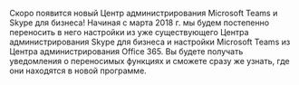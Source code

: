 Скоро появится новый Центр администрирования Microsoft Teams и Skype для бизнеса!  Начиная с марта 2018 г. мы будем постепенно переносить в него настройки из уже существующего Центра администрирования Skype для бизнеса и настройки Microsoft Teams из Центра администрирования Office 365. Вы будете получать уведомления о переносимых функциях и сможете сразу же узнать, где они находятся в новой программе.
